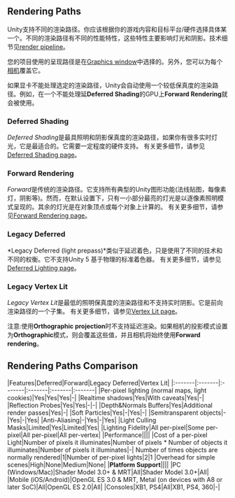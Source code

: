 ## Rendering Paths
Unity支持不同的渲染路径。你应该根据你的游戏内容和目标平台/硬件选择具体某一个。不同的渲染路径有不同的性能特性，这些特性主要影响灯光和阴影。技术细节见[render pipeline](../../GraphicsReference/ShaderReference/AdvancedShaderLabTopics/UnityRenderingPipeline/README.md)。

您的项目使用的呈现路径是在[Graphics window](https://docs.unity3d.com/Manual/class-GraphicsSettings.html)中选择的。另外，您可以为每个[相机](https://docs.unity3d.com/Manual/class-Camera.html)覆盖它。

如果显卡不能处理选定的渲染路径，Unity会自动使用一个较低保真度的渲染路径。例如，在一个不能处理延**Deferred Shading**的GPU上**Forward Rendering**就会被使用。

### Deferred Shading
*Deferred Shading*是最具照明和阴影保真度的渲染路径，如果你有很多实时灯光，它是最适合的。它需要一定程度的硬件支持。
有关更多细节，请参见[Deferred Shading page](../../../GraphicsReference/RenderingPipelineDetails/DeferredShadingRenderingPath/README.md)。

### Forward Rendering
*Forward*是传统的渲染路径。它支持所有典型的Unity图形功能(法线贴图，每像素灯，阴影等)。然而，在默认设置下，只有一小部分最亮的灯光是以逐像素照明模式呈现的。其余的灯光是在对象顶点或每个对象上计算的。
有关更多细节，请参见[Forward Rendering page](../../../GraphicsReference/RenderingPipelineDetails/ForwardRenderingPathDetails/README.md)。

### Legacy Deferred
*Legacy Deferred (light prepass)*类似于延迟着色，只是使用了不同的技术和不同的权衡。它不支持Unity 5 基于物理的标准着色器。
有关更多细节，请参见[Deferred Lighting page](../../../GraphicsReference/RenderingPipelineDetails/LegacyDeferredLightingRenderingPath/README.md)。

### Legacy Vertex Lit
*Legacy Vertex Lit*是最低的照明保真度的渲染路径和不支持实时阴影。它是前向渲染路径的一个子集。
有关更多细节，请参见[Vertex Lit page](../../../GraphicsReference/RenderingPipelineDetails/VertexLitRenderingPathDetails/README.md)。

注意:使用**Orthographic projection**时不支持延迟渲染。如果相机的投影模式设置为**Orthographic**模式，则会覆盖这些值，并且相机将始终使用**Forward rendering**。

## Rendering Paths Comparison
|Features|Deferred|Forward|Legacy Deferred|Vertex Lit|
|:-------|:-------|:-------|:-------|:-------|:-------|
|Per-pixel lighting (normal maps, light cookies)|Yes|Yes|Yes|-|
|Realtime shadows|Yes|With caveats|Yes|-|
|Reflection Probes|Yes|Yes|-|-|
|Depth&Normals Buffers|Yes|Additional render passes|Yes|-|
|Soft Particles|Yes|-|Yes|-|
|Semitransparent objects|-|Yes|-|Yes|
|Anti-Aliasing|-|Yes|-|Yes|
|Light Culling Masks|Limited|Yes|Limited|Yes|
|Lighting Fidelity|All per-pixel|Some per-pixel|All per-pixel|All per-vertex|
|Performance||||
|Cost of a per-pixel Light|Number of pixels it illuminates|Number of pixels * Number of objects it illuminates|Number of pixels it illuminates|-|
Number of times objects are normally rendered|1|Number of per-pixel lights|2|1
|Overhead for simple scenes|High|None|Medium|None|
|**Platform Support**||||
|PC (Windows/Mac)|Shader Model 3.0+ & MRT|All|Shader Model 3.0+|All|
|Mobile (iOS/Android)|OpenGL ES 3.0 & MRT, Metal (on devices with A8 or later SoC)|All|OpenGL ES 2.0|All|
|Consoles|XB1, PS4|All|XB1, PS4, 360|-|